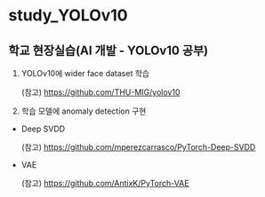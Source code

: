 # study_YOLOv10
## 학교 현장실습(AI 개발 - YOLOv10 공부)

1. YOLOv10에 wider face dataset 학습

   (참고) https://github.com/THU-MIG/yolov10


2. 학습 모델에 anomaly detection 구현
- Deep SVDD

  (참고) https://github.com/mperezcarrasco/PyTorch-Deep-SVDD
- VAE

  (참고) https://github.com/AntixK/PyTorch-VAE
